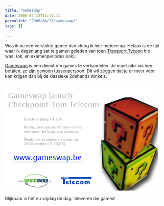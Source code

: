 ```yaml
---
title: "Gameswap"
date: 2006-04-12T13:11:41
permalink: "2006/04/12/gameswap/"
tags: []

---
```

Was ik nu een verstokte gamer dan vloog ik hier meteen op. Helaas is de tijd waar ik dagenlang zat te gamen geleden van toen [Transport Tycoon](http://www.tycoongames.net/introduction.html "http://www.tycoongames.net/introduction.html") hip was. (ok, en examenperiodes ook).

[Gameswap](http://www.gameswap.be/ "http://www.gameswap.be/") is een dienst om games te verhandelen. Je moet niks via hen betalen, ze zijn gewoon tussenpersoon. Dit wil zeggen dat je er meer voor kan krijgen dan bij de klassieke 2dehands winkels.

![gameswap](/images/blog/2006/04/tomtelecom-launch-mail.jpg)

Blijkbaar is het nu vrijdag dé dag. Inleveren die games!
